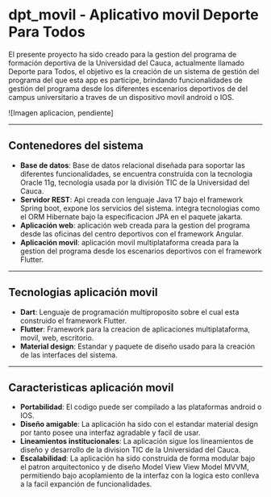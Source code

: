# dpt_movil - Aplicativo movil Deporte Para Todos

El presente proyecto ha sido creado para la gestion del programa de formación deportiva de la Universidad del Cauca, actualmente llamado Deporte para Todos, el objetivo es la creación de un sistema de gestión del programa del que esta app es participe, brindando funcionalidades de gestión del programa desde los diferentes escenarios deportivos de del campus universitario a traves de un dispositivo movil android o IOS.

![Imagen aplicacion, pendiente]

---

## Contenedores del sistema

- **Base de datos**: Base de datos relacional diseñada para soportar las diferentes funcionalidades, se encuentra construida con la tecnologia Oracle 11g, tecnologia usada por la división TIC de la Universidad del Cauca.
- **Servidor REST**: Api creada con lenguaje Java 17 bajo el framework Spring boot, expone los servicios del sistema. integra tecnologias como el ORM Hibernate bajo la especificacion JPA en el paquete jakarta.
- **Aplicación web**: aplicación web creada para la gestion del programa desde las oficinas del centro deportivos con el framework Angular.
- **Aplicación movil**: aplicación movil multiplataforma creada para la gestion del programa desde los escenarios deportivos con el framework Flutter.

---

## Tecnologias aplicación movil

- **Dart**: Lenguaje de programación multiproposito sobre el cual esta construido el framework Flutter.
- **Flutter**: Framework para la creacion de aplicaciones multiplataforma, movil, web, escritorio.
- **Material design**: Estandar y paquete de diseño usado para la creación de las interfaces del sistema.

---

## Caracteristicas aplicación movil

- **Portabilidad**: El codigo puede ser compilado a las plataformas android o IOS.
- **Diseño amigable**: La aplicación ha sido con el estandar material design por tanto posee una interfaz agradable y facil de usar.
- **Lineamientos institucionales**: La aplicación sigue los lineamientos de diseño y desarrollo de la division TIC de la Universidad del Cauca.
- **Escalabilidad**: La aplicación ha sido construida de forma modular bajo el patron arquitectonico y de diseño Model View View Model MVVM, permitiendo bajo acoplamiento de la interfaz con la logica esto conlleva a la facil expanción de funcionalidades.
